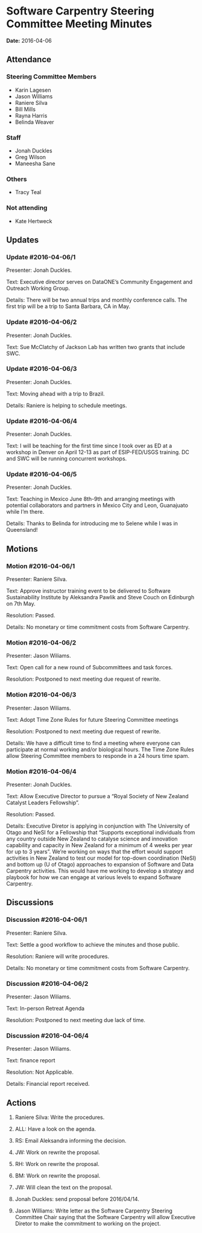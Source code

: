 <h1>Software Carpentry Steering Committee Meeting Minutes</h1>
<p><strong>Date:</strong> 2016-04-06</p>
<h2>Attendance</h2>
<h3>Steering Committee Members</h3>
<ul>

<li>Karin Lagesen</li>

<li>Jason Williams</li>

<li>Raniere Silva</li>

<li>Bill Mills</li>

<li>Rayna Harris</li>

<li>Belinda Weaver</li>

</ul>
<h3>Staff</h3>
<ul>

<li>Jonah Duckles</li>

<li>Greg Wilson</li>

<li>Maneesha Sane</li>

</ul>
<h3>Others</h3>
<ul>

<li>Tracy Teal</li>

</ul>
<h3>Not attending</h3>
<ul>

<li>Kate Hertweck</li>

</ul>

<h2>Updates</h2>

<h3>Update #2016-04-06/1</h3>
<p>Presenter: Jonah Duckles.</p>
<p>Text: Executive director serves on DataONE’s Community Engagement and Outreach Working Group.</p>
<p>Details: There will be two annual trips and monthly conference calls. The first trip will be a trip to Santa Barbara, CA in May.</p>

<h3>Update #2016-04-06/2</h3>
<p>Presenter: Jonah Duckles.</p>
<p>Text: Sue McClatchy of Jackson Lab has written two grants that include SWC.</p>

<h3>Update #2016-04-06/3</h3>
<p>Presenter: Jonah Duckles.</p>
<p>Text: Moving ahead with a trip to Brazil.</p>
<p>Details: Raniere is helping to schedule meetings.</p>

<h3>Update #2016-04-06/4</h3>
<p>Presenter: Jonah Duckles.</p>
<p>Text: I will be teaching for the first time since I took over as ED at a workshop in Denver on April 12-13 as part of ESIP-FED/USGS training. DC and SWC will be running concurrent workshops.</p>

<h3>Update #2016-04-06/5</h3>
<p>Presenter: Jonah Duckles.</p>
<p>Text: Teaching in Mexico June 8th-9th and arranging meetings with potential collaborators and partners in Mexico City and Leon, Guanajuato while I’m there.</p>
<p>Details: Thanks to Belinda for introducing me to Selene while I was in Queensland!</p>



<h2>Motions</h2>

<h3>Motion #2016-04-06/1</h3>
<p>Presenter: Raniere Silva.</p>
<p>Text: Approve instructor training event to be delivered to Software Sustainability Institute by Aleksandra Pawlik and Steve Couch on Edinburgh on 7th May.</p>
<p>Resolution: Passed.</p>
<p>Details: No monetary or time commitment costs from Software Carpentry.</p>

<h3>Motion #2016-04-06/2</h3>
<p>Presenter: Jason Wiliams.</p>
<p>Text: Open call for a new round of Subcommittees and task forces.</p>
<p>Resolution: Postponed to next meeting due request of rewrite.</p>

<h3>Motion #2016-04-06/3</h3>
<p>Presenter: Jason Wiliams.</p>
<p>Text: Adopt Time Zone Rules for future Steering Committee meetings</p>
<p>Resolution: Postponed to next meeting due request of rewrite.</p>
<p>Details: We have a difficult time to find a meeting where everyone can participate at normal working and/or biological hours. The Time Zone Rules allow Steering Committee members to responde in a 24 hours time spam.</p>

<h3>Motion #2016-04-06/4</h3>
<p>Presenter: Jonah Duckles.</p>
<p>Text: Allow Executive Director to pursue a “Royal Society of New Zealand Catalyst Leaders Fellowship”.</p>
<p>Resolution: Passed.</p>
<p>Details: Executive Diretor is applying in conjunction with The University of Otago and NeSI for a Fellowship that “Supports exceptional individuals from any country outside New Zealand to catalyse science and innovation capability and capacity in New Zealand for a minimum of 4 weeks per year for up to 3 years”. We’re working on ways that the effort would support activities in New Zealand to test our model for top-down coordination (NeSI) and bottom up (U of Otago) approaches to expansion of Software and Data Carpentry activities. This would have me working to develop a strategy and playbook for how we can engage at various levels to expand Software Carpentry.</p>



<h2>Discussions</h2>

<h3>Discussion #2016-04-06/1</h3>
<p>Presenter: Raniere Silva.</p>
<p>Text: Settle a good workflow to achieve the minutes and those public.</p>
<p>Resolution: Raniere will write procedures.</p>
<p>Details: No monetary or time commitment costs from Software Carpentry.</p>

<h3>Discussion #2016-04-06/2</h3>
<p>Presenter: Jason Wiliams.</p>
<p>Text: In-person Retreat Agenda</p>
<p>Resolution: Postponed to next meeting due lack of time.</p>

<h3>Discussion #2016-04-06/4</h3>
<p>Presenter: Jason Wiliams.</p>
<p>Text: finance report</p>
<p>Resolution: Not Applicable.</p>
<p>Details: Financial report received.</p>



<h2>Actions</h2>
<ol>

<li><p>Raniere Silva: Write the procedures.</p></li>

<li><p>ALL: Have a look on the agenda.</p></li>

<li><p>RS: Email Aleksandra informing the decision.</p></li>

<li><p>JW: Work on rewrite the proposal.</p></li>

<li><p>RH: Work on rewrite the proposal.</p></li>

<li><p>BM: Work on rewrite the proposal.</p></li>

<li><p>JW: Will clean the text on the proposal.</p></li>

<li><p>Jonah Duckles: send proposal before 2016/04/14.</p></li>

<li><p>Jason Williams: Write letter as the Software Carpentry Steering Committee Chair saying that the Software Carpentry will allow Executive Diretor to make the commitment to working on the project.</p></li>

</ol>
